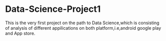 # Data-Science-Project1
This is the very first project on the path to Data Science,which is consisting of analysis of different appilications on both platform,i.e,android google play and App store.
